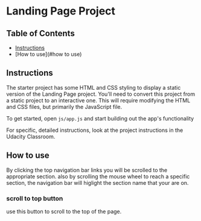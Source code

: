 # Landing Page Project

## Table of Contents

* [Instructions](#instructions)
* [How to use](#how to use)

## Instructions

The starter project has some HTML and CSS styling to display a static version of the Landing Page project. You'll need to convert this project from a static project to an interactive one. This will require modifying the HTML and CSS files, but primarily the JavaScript file.

To get started, open `js/app.js` and start building out the app's functionality

For specific, detailed instructions, look at the project instructions in the Udacity Classroom.

## How to use

By clicking the top navigation bar links you will be scrolled to the appropriate section.
also by scrolling the mouse wheel to reach a specific section, the navigation bar will higlight the section name that your are on.
### scroll to top button
use this button to scroll to the top of the page.
